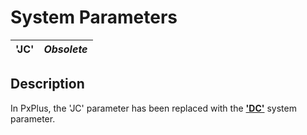 # System Parameters

**'JC'** |  **_Obsolete_**  
---|---  
  
##  Description

In PxPlus, the 'JC' parameter has been replaced with the **['DC'](dc.md)** system parameter.
